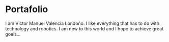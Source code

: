 # Portafolio
I am Victor Manuel Valencia Londoño. I like everything that has to do with technology and robotics. I am new to this world and I hope to achieve great goals...
